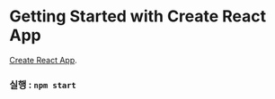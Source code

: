 # Getting Started with Create React App
[Create React App](https://github.com/facebook/create-react-app).

### 실행 : `npm start`
